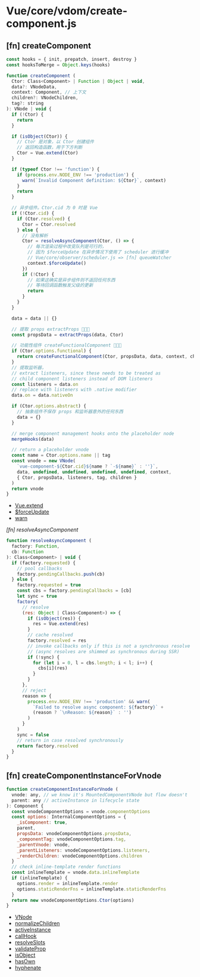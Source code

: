 # Vue/core/vdom/create-component.js

## [fn] createComponent

``` javascript
const hooks = { init, prepatch, insert, destroy }
const hooksToMerge = Object.keys(hooks)

function createComponent (
  Ctor: Class<Component> | Function | Object | void,
  data?: VNodeData,
  context: Component, // 上下文
  children?: VNodeChildren,
  tag?: string
): VNode | void {
  if (!Ctor) {
    return
  }

  if (isObject(Ctor)) {
    // Ctor 是对象，以 Ctor 创建组件
    // 返回构造函数，用于下方判断
    Ctor = Vue.extend(Ctor)
  }

  if (typeof Ctor !== 'function') {
    if (process.env.NODE_ENV !== 'production') {
      warn(`Invalid Component definition: ${Ctor}`, context)
    }
    return
  }

  // 异步组件。Ctor.cid 为 0 时是 Vue
  if (!Ctor.cid) {
    if (Ctor.resolved) {
      Ctor = Ctor.resolved
    } else {
      // 没有解析
      Ctor = resolveAsyncComponent(Ctor, () => {
        // 每次渲染过程中改变队列是可行的，
        // 因为 $forceUpdate 在异步情况下使用了 scheduler 进行缓冲
        // Vue/core/observer/scheduler.js => [fn] queueWatcher
        context.$forceUpdate()
      })
      if (!Ctor) {
        // 如果这确实是异步组件则不返回任何东西
        // 等待回调函数触发父级的更新
        return
      }
    }
  }

  data = data || {}

  // 提取 props extractProps 🔽🔽🔽
  const propsData = extractProps(data, Ctor)

  // 功能性组件 createFunctionalComponent 🔽🔽🔽
  if (Ctor.options.functional) {
    return createFunctionalComponent(Ctor, propsData, data, context, children)
  }
  // 提取监听器，
  // extract listeners, since these needs to be treated as
  // child component listeners instead of DOM listeners
  const listeners = data.on
  // replace with listeners with .native modifier
  data.on = data.nativeOn

  if (Ctor.options.abstract) {
    // 抽象组件不保存 props 和监听器意外的任何东西
    data = {}
  }

  // merge component management hooks onto the placeholder node
  mergeHooks(data)

  // return a placeholder vnode
  const name = Ctor.options.name || tag
  const vnode = new VNode(
    `vue-component-${Ctor.cid}${name ? `-${name}` : ''}`,
    data, undefined, undefined, undefined, undefined, context,
    { Ctor, propsData, listeners, tag, children }
  )
  return vnode
}
```

- [Vue.extend](../global-api/extend.md)
- [$forceUpdate](../instance/lifecycle.md#vueprototypeforceupdate)
- [warn](../util/debug.md#fn-warn)

_[fn] resolveAsyncComponent_

``` javascript
function resolveAsyncComponent (
  factory: Function,
  cb: Function
): Class<Component> | void {
  if (factory.requested) {
    // pool callbacks
    factory.pendingCallbacks.push(cb)
  } else {
    factory.requested = true
    const cbs = factory.pendingCallbacks = [cb]
    let sync = true
    factory(
      // resolve
      (res: Object | Class<Component>) => {
        if (isObject(res)) {
          res = Vue.extend(res)
        }
        // cache resolved
        factory.resolved = res
        // invoke callbacks only if this is not a synchronous resolve
        // (async resolves are shimmed as synchronous during SSR)
        if (!sync) {
          for (let i = 0, l = cbs.length; i < l; i++) {
            cbs[i](res)
          }
        }
      },
      // reject
      reason => {
        process.env.NODE_ENV !== 'production' && warn(
          `Failed to resolve async component: ${factory}` +
          (reason ? `\nReason: ${reason}` : '')
        )
      }
    )
    sync = false
    // return in case resolved synchronously
    return factory.resolved
  }
}
```


## [fn] createComponentInstanceForVnode

``` javascript
function createComponentInstanceForVnode (
  vnode: any, // we know it's MountedComponentVNode but flow doesn't
  parent: any // activeInstance in lifecycle state
): Component {
  const vnodeComponentOptions = vnode.componentOptions
  const options: InternalComponentOptions = {
    _isComponent: true,
    parent,
    propsData: vnodeComponentOptions.propsData,
    _componentTag: vnodeComponentOptions.tag,
    _parentVnode: vnode,
    _parentListeners: vnodeComponentOptions.listeners,
    _renderChildren: vnodeComponentOptions.children
  }
  // check inline-template render functions
  const inlineTemplate = vnode.data.inlineTemplate
  if (inlineTemplate) {
    options.render = inlineTemplate.render
    options.staticRenderFns = inlineTemplate.staticRenderFns
  }
  return new vnodeComponentOptions.Ctor(options)
}
```

- [VNode](./vnode.md)
- [normalizeChildren](./helpers.md#fn-normalizechildren)
- [activeInstance](../instance/lifecycle.md#any-activeinstance)
- [callHook](../instance/lifecycle.md#fn-callhook)
- [resolveSlots](../instance/render.md#fn-resolveslots)
- [validateProp](../util/props.md#fn-validateProp)
- [isObject](../../shared/util.md#fn-isobject)
- [hasOwn](../../shared/util.md#fn-hasown)
- [hyphenate](../../shared/util.md#fn-hyphenate)

